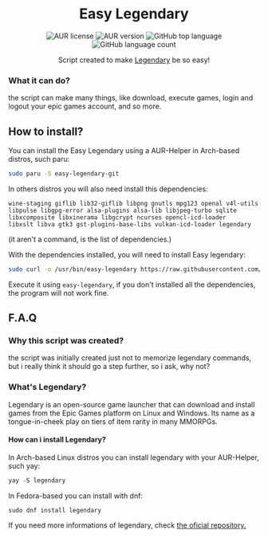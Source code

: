 <h1 align=center>Easy Legendary</h1>
<p align=center>
  <img alt="AUR license" src="https://img.shields.io/aur/license/easy-legendary-git">
  <img alt="AUR version" src="https://img.shields.io/aur/version/easy-legendary-git">
  <img alt="GitHub top language" src="https://img.shields.io/github/languages/top/RedsonBr140/easy-legendary">
  <img alt="GitHub language count" src="https://img.shields.io/github/languages/count/RedsonBr140/easy-legendary">
</p>
<p align=center>Script created to make <a href="https://github.com/derrod/legendary">Legendary</a> be so easy!</p>

### What it can do?
the script can make many things, like download, execute games, login and logout your epic games account, and so more.

## How to install?
You can install the Easy Legendary using a AUR-Helper in Arch-based distros, such paru:
```bash
sudo paru -S easy-legendary-git
```
In others distros you will also need install this dependencies:
```
wine-staging giflib lib32-giflib libpng gnutls mpg123 openal v4l-utils 
libpulse libgpg-error alsa-plugins alsa-lib libjpeg-turbo sqlite
libxcomposite libxinerama libgcrypt ncurses opencl-icd-loader 
libxslt libva gtk3 gst-plugins-base-libs vulkan-icd-loader legendary
```
(it aren't a command, is the list of dependencies.)

With the dependencies installed, you will need to install Easy legendary:
```bash
sudo curl -o /usr/bin/easy-legendary https://raw.githubusercontent.com/RedsonBr140/easy-legendary/main/epicgames
```
Execute it using `easy-legendary`, if you don't installed all the dependencies, the program will not work fine.
## F.A.Q
### Why this script was created?
the script was initially created just not to memorize legendary commands, but i really think it should go a step further, so i ask, why not?

### What's Legendary?
Legendary is an open-source game launcher that can download and install games from the Epic Games platform on Linux and Windows. Its name as a tongue-in-cheek play on tiers of item rarity in many MMORPGs.

#### How can i install Legendary?
In Arch-based Linux distros you can install legendary with your AUR-Helper, such yay:
```c
yay -S legendary
```
In Fedora-based you can install with dnf:
```
sudo dnf install legendary
```
If you need more informations of legendary, check [the oficial repository.](https://github.com/derrod/legendary)
